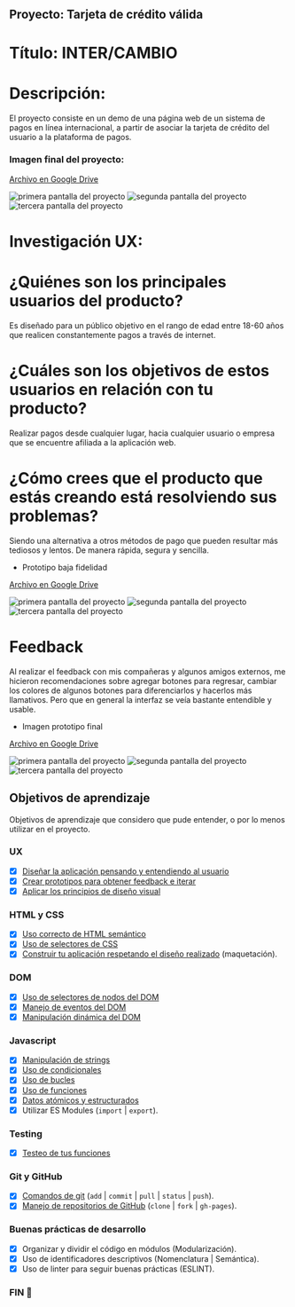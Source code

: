 ## Proyecto: Tarjeta de crédito válida

# Título: INTER/CAMBIO

# Descripción: 

El proyecto consiste en un demo de una página web de un sistema de pagos en línea internacional, a partir de asociar la tarjeta de crédito del usuario a la plataforma de pagos.

### Imagen final del proyecto:

[Archivo en Google Drive](https://drive.google.com/open?id=1iWJKUKxsiDcDGEXYA_aechq2y_6nIa__)

![primera pantalla del proyecto](https://github.com/moinoirmarie/LIM012-card-validation/blob/master/imagenes/Pant/001.PNG)
![segunda pantalla del proyecto](https://github.com/moinoirmarie/LIM012-card-validation/blob/master/imagenes/Pant/002.PNG)
![tercera pantalla del proyecto](https://github.com/moinoirmarie/LIM012-card-validation/blob/master/imagenes/Pant/003.PNG)

# Investigación UX:

# ¿Quiénes son los principales usuarios del producto?

Es diseñado para un público objetivo en el rango de edad entre 18-60 años que realicen constantemente pagos a través de internet.

# ¿Cuáles son los objetivos de estos usuarios en relación con tu producto?

Realizar pagos desde cualquier lugar, hacia cualquier usuario o empresa que se encuentre afiliada a la aplicación web.

# ¿Cómo crees que el producto que estás creando está resolviendo sus problemas?

Siendo una alternativa a otros métodos de pago que pueden resultar más tediosos y lentos. De manera rápida, segura y sencilla.

* Prototipo baja fidelidad

[Archivo en Google Drive](https://drive.google.com/open?id=1Ybf5f8bgzBW7V43IBGhh1vb4vbO1lkCj)

![primera pantalla del proyecto](https://github.com/moinoirmarie/LIM012-card-validation/blob/master/imagenes/Baja/001.jpg)
![segunda pantalla del proyecto](https://github.com/moinoirmarie/LIM012-card-validation/blob/master/imagenes/Baja/002.jpg)
![tercera pantalla del proyecto](https://github.com/moinoirmarie/LIM012-card-validation/blob/master/imagenes/Baja/003.jpg)

# Feedback

Al realizar el feedback con mis compañeras y algunos amigos externos, me hicieron recomendaciones sobre agregar botones para regresar, cambiar los colores de algunos botones para diferenciarlos y hacerlos más llamativos. Pero que en general la interfaz se veía bastante entendible y usable.

* Imagen prototipo final

[Archivo en Google Drive](https://drive.google.com/open?id=1MsPD7gjvN7dd2qnILWW8TxomsEHcy94B)

![primera pantalla del proyecto](https://github.com/moinoirmarie/LIM012-card-validation/blob/master/imagenes/Alta/001.PNG)
![segunda pantalla del proyecto](https://github.com/moinoirmarie/LIM012-card-validation/blob/master/imagenes/Alta/002.PNG)
![tercera pantalla del proyecto](https://github.com/moinoirmarie/LIM012-card-validation/blob/master/imagenes/Alta/003.PNG)

## Objetivos de aprendizaje

Objetivos de aprendizaje que considero que pude entender, o por lo menos utilizar en el proyecto.

### UX

* [x] [Diseñar la aplicación pensando y entendiendo al usuario](https://lms.laboratoria.la/cohorts/lim-2020-01-bc-core-lim012/courses/intro-ux/01-el-proceso-de-diseno/00-el-proceso-de-diseno)
* [x] [Crear prototipos para obtener feedback e iterar](https://lms.laboratoria.la/cohorts/lim-2020-01-bc-core-lim012/courses/product-design/00-sketching/00-sketching)
* [x] [Aplicar los principios de diseño visual](https://lms.laboratoria.la/cohorts/lim-2020-01-bc-core-lim012/courses/product-design/01-visual-design/01-visual-design-basics)

### HTML y CSS

* [x] [Uso correcto de HTML semántico](https://developer.mozilla.org/en-US/docs/Glossary/Semantics#Semantics_in_HTML)
* [x] [Uso de selectores de CSS](https://developer.mozilla.org/es/docs/Web/CSS/Selectores_CSS)
* [x] [Construir tu aplicación respetando el diseño realizado](https://lms.laboratoria.la/cohorts/lim-2020-01-bc-core-lim012/courses/css/01-css/02-boxmodel-and-display) (maquetación).

### DOM

* [x] [Uso de selectores de nodos del DOM](https://lms.laboratoria.la/cohorts/lim-2020-01-bc-core-lim012/courses/browser/02-dom/03-1-dom-methods-selection)
* [x] [Manejo de eventos del DOM](https://lms.laboratoria.la/cohorts/lim-2020-01-bc-core-lim012/courses/browser/02-dom/04-events)
* [x] [Manipulación dinámica del DOM](https://developer.mozilla.org/es/docs/Referencia_DOM_de_Gecko/Introducci%C3%B3n)

### Javascript

* [x] [Manipulación de strings](https://lms.laboratoria.la/cohorts/lim-2020-01-bc-core-lim012/courses/javascript/06-strings/01-strings)
* [x] [Uso de condicionales](https://lms.laboratoria.la/cohorts/lim-2020-01-bc-core-lim012/courses/javascript/02-flow-control/01-conditionals-and-loops)
* [x] [Uso de bucles](https://lms.laboratoria.la/cohorts/lim-2020-01-bc-core-lim012/courses/javascript/02-flow-control/02-loops)
* [x] [Uso de funciones](https://lms.laboratoria.la/cohorts/lim-2019-09-bc-core-lim011/courses/javascript/02-flow-control/03-functions)
* [x] [Datos atómicos y estructurados](https://www.todojs.com/tipos-datos-javascript-es6/)
* [x] Utilizar ES Modules (`import` | `export`).

### Testing

* [x] [Testeo de tus funciones](https://jestjs.io/docs/es-ES/getting-started)

### Git y GitHub

* [x] [Comandos de git](https://lms.laboratoria.la/cohorts/lim-2019-09-bc-core-lim011/courses/scm/01-git/04-commands)
  (`add` | `commit` | `pull` | `status` | `push`).
* [x] [Manejo de repositorios de GitHub](https://lms.laboratoria.la/cohorts/lim-2019-09-bc-core-lim011/courses/scm/02-github/01-github)  (`clone` | `fork` | `gh-pages`).

### Buenas prácticas de desarrollo

* [x] Organizar y dividir el código en módulos (Modularización).
* [x] Uso de identificadores descriptivos (Nomenclatura | Semántica).
* [x] Uso de linter para seguir buenas prácticas (ESLINT).

### FIN :rocket:

